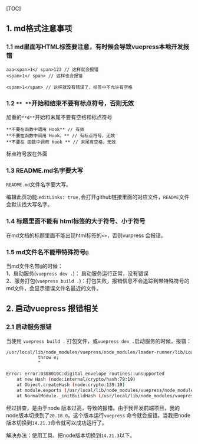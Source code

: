 [TOC]

## 1. md格式注意事项

### 1.1 md里面写HTML标签要注意，有时候会导致vuepress本地开发报错

```
aaa<span>1</ span>123 // 这样就会报错
<span>1</ span> // 这样也会报错

<span>1</span> // 这样就没有错误了，标签中不允许有空格
```



### 1.2 `** **`开始和结束不要有标点符号，否则无效

加重的`**d**`开始和末尾不要有空格和标点符号

```
**不要在函数中调用 Hook** // 有效
**不要在函数中调用 Hook。** // 有标点符号，无效
**不要在 函数中调用 Hook ** // 末尾有空格，无效
```

标点符号放在外面

### 1.3 README.md名字要大写

`README.md`文件名字要大写。

编辑此页功能:`editLinks: true,`会打开github链接里面的对应文件，`README`文件会默认找大写名字。

### 1.4 标题里面不能有 html标签的大于符号、小于符号

在md文档的标题里面不能出现html标签的`<>`，否则vurpress 会报错。

### 1.5 md文件名不能带特殊符号`@`

当md文件名带`@`的时候：     
1、启动服务(`vuepress dev .`)： 启动服务运行正常，没有错误      
2、服务打包(`vuepress build .`)：打包失败，报错信息不会追踪到带特殊符号的md文件，会显示错误文件名最近的文件。



## 2. 启动vuepress 报错相关

### 2.1 启动服务报错

当使用 `vuepress build .` 打包文件，或`vuepress dev .`启动服务的时候，报错：

```bash
/usr/local/lib/node_modules/vuepress/node_modules/loader-runner/lib/LoaderRunner.js:114
			throw e;
			^

Error: error:0308010C:digital envelope routines::unsupported
    at new Hash (node:internal/crypto/hash:79:19)
    at Object.createHash (node:crypto:139:10)
    at module.exports (/usr/local/lib/node_modules/vuepress/node_modules/webpack/lib/util/createHash.js:90:53)
    at NormalModule._initBuildHash (/usr/local/lib/node_modules/vuepress/node_modules/webpack/lib/NormalModule.js:386:16)
```

经过排查，是由于node 版本过高，导致的报错。由于我开发前端项目，我的node版本切换到了`20.18.0`。这个版本运行`vuepress` 命令就会报错。当我把node版本切换到`14.21.3`命令就可以成功运行了。

解决办法：使用工具，把node版本切换到`14.21.3`以下。

